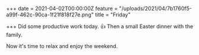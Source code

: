 +++
date = 2021-04-02T00:00:00Z
feature = "/uploads/2021/04/7b1760f5-a99f-462c-90ca-1f21f818f27e.png"
title = "Friday"

+++
Did some productive work today. 👍 Then a small Easter dinner with the family.

Now it's time to relax and enjoy the weekend.